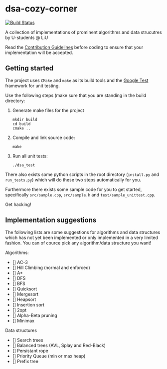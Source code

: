 # dsa-cozy-corner
[![Build Status](https://travis-ci.org/holmgr/dsa-cozy-corner.svg?branch=master)](https://travis-ci.org/holmgr/dsa-cozy-corner)

A collection of implementations of prominent algorithms and data strucutres by U-students @ LiU

Read the [Contribution Guidelines](CONTRIBUTING.md) before coding to ensure that your implementation will be accepted.

## Getting started

The project uses `CMake` and `make` as its build tools and the [Google Test](https://github.com/google/googletest) framework for unit testing.

Use the following steps (make sure that you are standing in the build directory:

1. Generate make files for the project

    ```
    mkdir build
    cd build
    cmake ..
    ```
1. Compile and link source code:

    ```
    make
    ```
2. Run all unit tests:

    ```
    ./dsa_test
    ```

There also exists some python scripts in the root directory (`install.py` and `run_tests.py`) which will do these two steps automatically for you.

Furthermore there exists some sample code for you to get started, specifically `src/sample.cpp`, `src/sample.h` and `test/sample_unittest.cpp`.

Get hacking!

## Implementation suggestions
The following lists are some suggestions for algorithms and data structures which
has not yet been implemented or only implemented in a very limited fashion.
You can of cource pick any algorithm/data structure you want!

Algorithms:

- [] AC-3
- [] Hill Climbing (normal and enforced)
- [] A*
- [] DFS
- [] BFS
- [] Quicksort
- [] Mergesort
- [] Heapsort
- [] Insertion sort
- [] 2opt
- [] Alpha-Beta pruning
- [] Minimax

Data structures
- [] Search trees
- [] Balanced trees (AVL, Splay and Red-Black)
- [] Persistant rope
- [] Priority Queue (min or max heap)
- [] Prefix tree
